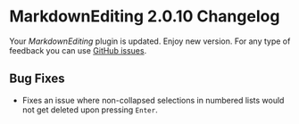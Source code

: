 # MarkdownEditing 2.0.10 Changelog

Your _MarkdownEditing_ plugin is updated. Enjoy new version. For any type of feedback you can use [GitHub issues][issues].

## Bug Fixes

* Fixes an issue where non-collapsed selections in numbered lists would not get deleted upon pressing `Enter`.

[issues]: https://github.com/SublimeText-Markdown/MarkdownEditing/issues
